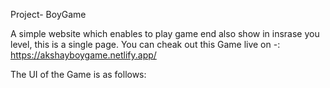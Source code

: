 Project- BoyGame

A simple website which enables to play game end also show in insrase you level, this is a single page.
You can cheak out this Game live on -: https://akshayboygame.netlify.app/

The UI of the Game is as follows:
